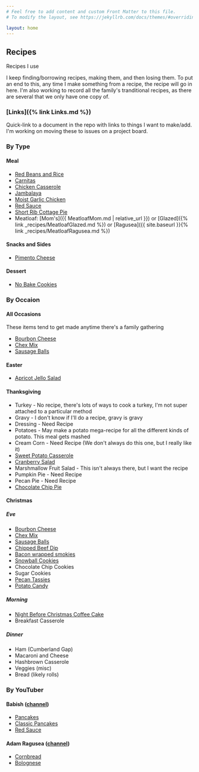 ```yaml
---
# Feel free to add content and custom Front Matter to this file.
# To modify the layout, see https://jekyllrb.com/docs/themes/#overriding-theme-defaults

layout: home
---
```

## Recipes
Recipes I use

I keep finding/borrowing recipes, making them, and then losing them. To put an end to this, any time I make something from a recipe, the recipe will go in here. I'm also working to record all the family's tranditional recipes, as there are several that we only have one copy of.

### [Links]({% link Links.md %})
Quick-link to a document in the repo with links to things I want to make/add. I'm working on moving these to issues on a project board.

### By Type
#### Meal
* [Red Beans and Rice](RedBeansAndRice.md)
* [Carnitas](Carnitas.md)
* [Chicken Casserole](ChickenCasserole.md)
* [Jambalaya](Jambalaya.md)
* [Moist Garlic Chicken](MoistGarlicChicken.md)
* [Red Sauce](RedSauce.md)
* [Short Rib Cottage Pie](ShortRibCottagePie.md)
* Meatloaf: [Mom's]({{ MeatloafMom.md | relative_url }}) or [Glazed]({% link _recipes/MeatloafGlazed.md %}) or [Ragusea]({{ site.baseurl }}{% link _recipes/MeatloafRagusea.md %})

#### Snacks and Sides
* [Pimento Cheese](PimentoCheese.md)

#### Dessert
* [No Bake Cookies](NoBakeCookies.md)

### By Occaion
#### All Occasions
These items tend to get made anytime there's a family gathering
* [Bourbon Cheese](BourbonCheese.md)
* [Chex Mix](ChexMix.md)
* [Sausage Balls](SausageBalls.md)

#### Easter
* [Apricot Jello Salad](ApricotJelloSalad.md)

#### Thanksgiving
* Turkey - No recipe, there's lots of ways to cook a turkey, I'm not super attached to a particular method
* Gravy - I don't know if I'll do a recipe, gravy is gravy
* Dressing - Need Recipe
* Potatoes - May make a potato mega-recipe for all the different kinds of potato. This meal gets mashed
* Cream Corn - Need Recipe (We don't always do this one, but I really like it)
* [Sweet Potato Casserole](SweetPotatoCasserole.md)
* [Cranberry Salad](CranberrySalad.md)
* Marshmallow Fruit Salad - This isn't always there, but I want the recipe
* Pumpkin Pie - Need Recipe
* Pecan Pie - Need Recipe
* [Chocolate Chip Pie](ChocolateChipPie.md)

#### Christmas
##### Eve
* [Bourbon Cheese](BourbonCheese.md)
* [Chex Mix](ChexMix.md)
* [Sausage Balls](SausageBalls.md)
* [Chipped Beef Dip](ChippedBeefDip.md)
* [Bacon wrapped smokies](BaconWrappedSmokies.md)
* [Snowball Cookies](Snowballs.md)
* Chocolate Chip Cookies
* Sugar Cookies
* [Pecan Tassies](PecanTassies.md)
* [Potato Candy](PotatoCandy.md)
##### Morning
* [Night Before Christmas Coffee Cake](NightBeforeChristmasCoffeeCake.md)
* Breakfast Casserole
##### Dinner
* Ham (Cumberland Gap)
* Macaroni and Cheese
* Hashbrown Casserole
* Veggies (misc)
* Bread (likely rolls)

### By YouTuber
#### Babish ([channel](https://www.youtube.com/user/bgfilms))
* [Pancakes](pancakes.md)
* [Classic Pancakes](PancakesClassic.md)
* [Red Sauce](RedSauce.md)

#### Adam Ragusea ([channel](https://www.youtube.com/channel/UC9_p50tH3WmMslWRWKnM7dQ))
* [Cornbread](cornbread.md)
* [Bolognese](BologneseSauce.md)